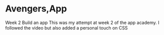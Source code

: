# Avengers,App
Week 2 Build an app
This was my attempt at week 2 of the app academy. I followed the video but also added a personal touch on CSS
